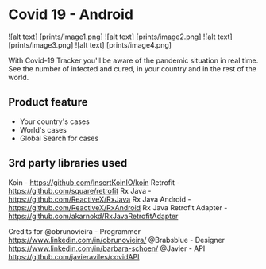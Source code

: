 # Covid 19 - Android

![alt text] [prints/image1.png]
![alt text] [prints/image2.png]
![alt text] [prints/image3.png]
![alt text] [prints/image4.png]

With Covid-19 Tracker you'll be aware of the pandemic situation in real time. See the number of
infected and cured, in your country and in the rest of the world.

## Product feature
- Your country's cases
- World's cases
- Global Search for cases

## 3rd party libraries used
Koin - https://github.com/InsertKoinIO/koin
Retrofit - https://github.com/square/retrofit
Rx Java - https://github.com/ReactiveX/RxJava
Rx Java Android - https://github.com/ReactiveX/RxAndroid
Rx Java Retrofit Adapter - https://github.com/akarnokd/RxJavaRetrofitAdapter

Credits for
@obrunovieira - Programmer https://www.linkedin.com/in/obrunovieira/
@Brabsblue - Designer https://www.linkedin.com/in/barbara-schoen/
@Javier - API https://github.com/javieraviles/covidAPI